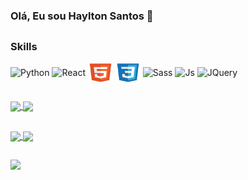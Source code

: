### Olá, Eu sou Haylton Santos 👋
##

### Skills
<div style="display: flex"><br>
  <div>
    <img align="center" alt="Python" height="30" width="40" src="https://cdn.jsdelivr.net/gh/devicons/devicon/icons/python/python-original-wordmark.svg" />
    <img align="center" alt="React" height="30" width="40"src="https://cdn.jsdelivr.net/gh/devicons/devicon/icons/react/react-original.svg" />
    <img align="center" alt="HTML" height="30" width="40" src="https://raw.githubusercontent.com/devicons/devicon/master/icons/html5/html5-original.svg">
    <img align="center" alt="CSS" height="30" width="40" src="https://raw.githubusercontent.com/devicons/devicon/master/icons/css3/css3-original.svg">
    <img align="center" alt="Sass" height="30" width="40" src="https://cdn.jsdelivr.net/gh/devicons/devicon/icons/sass/sass-original.svg" />
    <img align="center" alt="Js" height="30" width="40" src="https://cdn.jsdelivr.net/gh/devicons/devicon/icons/javascript/javascript-original.svg" />
    <img align="center" alt="JQuery" height="30" width="40" src="https://cdn.jsdelivr.net/gh/devicons/devicon/icons/jquery/jquery-original.svg" />
   <div/>
</div>

##

<a  href="https://github.com/hayltonssantos/webdexReact">
  <img align="center" src="https://github-readme-stats.vercel.app/api/pin/?username=hayltonssantos&repo=webdexReact&show_icons=true&theme=dracula" />
</a>

<a href="https://github.com/hayltonssantos/wendding-invite">
  <img align="center" src="https://github-readme-stats.vercel.app/api/pin/?username=hayltonssantos&repo=wendding-invite&show_icons=true&theme=dracula" />
</a>

##

<a href="https://github.com/hayltonssantos/github-readme-stats">
  <img align="center" src="https://github-readme-stats.vercel.app/api?username=hayltonssantos&show_icons=true&theme=dracula" />
</a>

<a href="https://github.com/hayltonssantos/convoychat">
  <img align="center" src="https://github-readme-stats.vercel.app/api/top-langs/?username=hayltonssantos&layout=compact&theme=dracula" />
</a>


##

<div>
  <a href="https://www.linkedin.com/in/hayltonevangelista/" target="_blank"><img src="https://img.shields.io/badge/-LinkedIn-%230077B5?style=for-the-    badge&logo=linkedin&logoColor=white" target="_blank"></a> 
  
</div>
